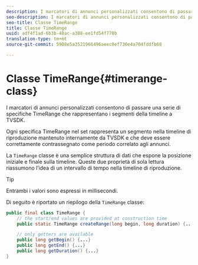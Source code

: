 ```yaml
---
description: I marcatori di annunci personalizzati consentono di passare una serie di specifiche TimeRange che rappresentano i segmenti della timeline a TVSDK.
seo-description: I marcatori di annunci personalizzati consentono di passare una serie di specifiche TimeRange che rappresentano i segmenti della timeline a TVSDK.
seo-title: Classe TimeRange
title: Classe TimeRange
uuid: adf4f1ad-6b3b-48ac-a388-ee1fd54f770b
translation-type: tm+mt
source-git-commit: 5908e5a3521966496aeec0ef730e4a704fddfb68

---
```



# Classe TimeRange{#timerange-class}

I marcatori di annunci personalizzati consentono di passare una serie di specifiche TimeRange che rappresentano i segmenti della timeline a TVSDK.

<!--<a id="section_42EB6D62627A424ABA250E3246EFEFC3"></a>-->

Ogni specifica TimeRange nel set rappresenta un segmento nella timeline di riproduzione mantenuto internamente da TVSDK e che deve essere correttamente contrassegnato come periodo correlato agli annunci.

La `TimeRange` classe è una semplice struttura di dati che espone la posizione iniziale e finale sulla timeline. Queste due proprietà di sola lettura riassumono l’idea di un intervallo di tempo nella timeline di riproduzione.

>[!TIP]
>
>Entrambi i valori sono espressi in millisecondi.

Di seguito è riportato un riepilogo della `TimeRange` classe:

```java
public final class TimeRange {
    // the start/end values are provided at construction time
    public static TimeRange createRange(long begin, long duration) {...} 

    // only getters are available
    public long getBegin() {...} 
    public long getEnd() {...} 
    public long getDuration() {...}
}
```

